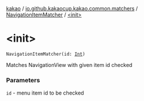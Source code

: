 [kakao](../../index.md) / [io.github.kakaocup.kakao.common.matchers](../index.md) / [NavigationItemMatcher](index.md) / [&lt;init&gt;](./-init-.md)

# &lt;init&gt;

`NavigationItemMatcher(id: `[`Int`](https://kotlinlang.org/api/latest/jvm/stdlib/kotlin/-int/index.html)`)`

Matches NavigationView with given item id checked

### Parameters

`id` - menu item id to be checked